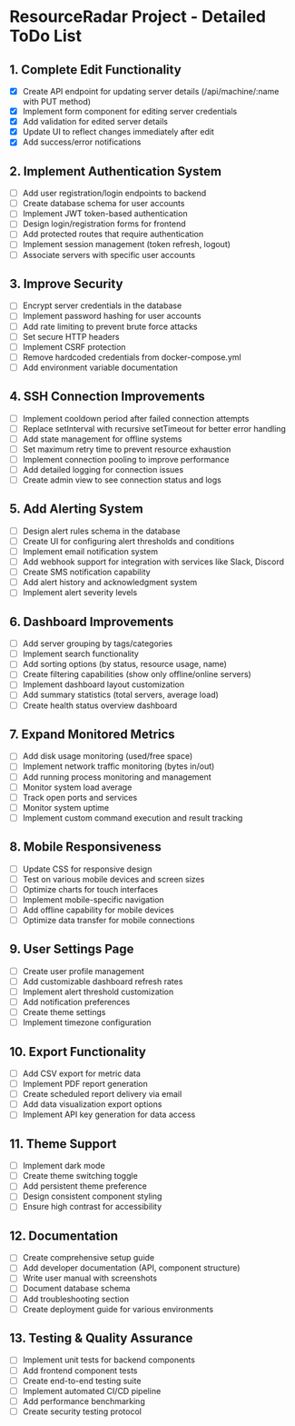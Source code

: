 # ResourceRadar Project - Detailed ToDo List

## 1. Complete Edit Functionality
- [x] Create API endpoint for updating server details (/api/machine/:name with PUT method)
- [x] Implement form component for editing server credentials
- [x] Add validation for edited server details
- [x] Update UI to reflect changes immediately after edit
- [x] Add success/error notifications

## 2. Implement Authentication System
- [ ] Add user registration/login endpoints to backend
- [ ] Create database schema for user accounts
- [ ] Implement JWT token-based authentication
- [ ] Design login/registration forms for frontend
- [ ] Add protected routes that require authentication
- [ ] Implement session management (token refresh, logout)
- [ ] Associate servers with specific user accounts

## 3. Improve Security
- [ ] Encrypt server credentials in the database
- [ ] Implement password hashing for user accounts
- [ ] Add rate limiting to prevent brute force attacks
- [ ] Set secure HTTP headers
- [ ] Implement CSRF protection
- [ ] Remove hardcoded credentials from docker-compose.yml
- [ ] Add environment variable documentation

## 4. SSH Connection Improvements
- [ ] Implement cooldown period after failed connection attempts
- [ ] Replace setInterval with recursive setTimeout for better error handling
- [ ] Add state management for offline systems
- [ ] Set maximum retry time to prevent resource exhaustion
- [ ] Implement connection pooling to improve performance
- [ ] Add detailed logging for connection issues
- [ ] Create admin view to see connection status and logs

## 5. Add Alerting System
- [ ] Design alert rules schema in the database
- [ ] Create UI for configuring alert thresholds and conditions
- [ ] Implement email notification system
- [ ] Add webhook support for integration with services like Slack, Discord
- [ ] Create SMS notification capability
- [ ] Add alert history and acknowledgment system
- [ ] Implement alert severity levels

## 6. Dashboard Improvements
- [ ] Add server grouping by tags/categories
- [ ] Implement search functionality
- [ ] Add sorting options (by status, resource usage, name)
- [ ] Create filtering capabilities (show only offline/online servers)
- [ ] Implement dashboard layout customization
- [ ] Add summary statistics (total servers, average load)
- [ ] Create health status overview dashboard

## 7. Expand Monitored Metrics
- [ ] Add disk usage monitoring (used/free space)
- [ ] Implement network traffic monitoring (bytes in/out)
- [ ] Add running process monitoring and management
- [ ] Monitor system load average
- [ ] Track open ports and services
- [ ] Monitor system uptime
- [ ] Implement custom command execution and result tracking

## 8. Mobile Responsiveness
- [ ] Update CSS for responsive design
- [ ] Test on various mobile devices and screen sizes
- [ ] Optimize charts for touch interfaces
- [ ] Implement mobile-specific navigation
- [ ] Add offline capability for mobile devices
- [ ] Optimize data transfer for mobile connections

## 9. User Settings Page
- [ ] Create user profile management
- [ ] Add customizable dashboard refresh rates
- [ ] Implement alert threshold customization
- [ ] Add notification preferences
- [ ] Create theme settings
- [ ] Implement timezone configuration

## 10. Export Functionality
- [ ] Add CSV export for metric data
- [ ] Implement PDF report generation
- [ ] Create scheduled report delivery via email
- [ ] Add data visualization export options
- [ ] Implement API key generation for data access

## 11. Theme Support
- [ ] Implement dark mode
- [ ] Create theme switching toggle
- [ ] Add persistent theme preference
- [ ] Design consistent component styling
- [ ] Ensure high contrast for accessibility

## 12. Documentation
- [ ] Create comprehensive setup guide
- [ ] Add developer documentation (API, component structure)
- [ ] Write user manual with screenshots
- [ ] Document database schema
- [ ] Add troubleshooting section
- [ ] Create deployment guide for various environments

## 13. Testing & Quality Assurance
- [ ] Implement unit tests for backend components
- [ ] Add frontend component tests
- [ ] Create end-to-end testing suite
- [ ] Implement automated CI/CD pipeline
- [ ] Add performance benchmarking
- [ ] Create security testing protocol